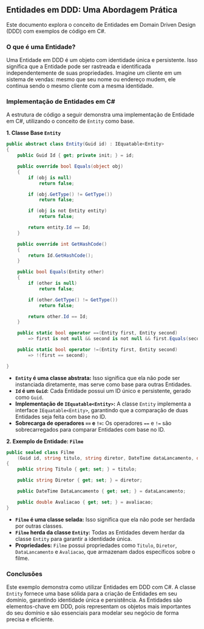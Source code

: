 ## Entidades em DDD: Uma Abordagem Prática

Este documento explora o conceito de Entidades em Domain Driven Design (DDD) com exemplos de código em C#.

### O que é uma Entidade?

Uma Entidade em DDD é um objeto com identidade única e persistente. Isso significa que a Entidade pode ser rastreada e identificada independentemente de suas propriedades. Imagine um cliente em um sistema de vendas: mesmo que seu nome ou endereço mudem, ele continua sendo o mesmo cliente com a mesma identidade.

### Implementação de Entidades em C#

A estrutura de código a seguir demonstra uma implementação de Entidade em C#, utilizando o conceito de `Entity` como base.

**1. Classe Base `Entity`**

```C#
public abstract class Entity(Guid id) : IEquatable<Entity>
{
    public Guid Id { get; private init; } = id;

    public override bool Equals(object obj)
    {
        if (obj is null)
            return false;

        if (obj.GetType() != GetType())
            return false;

        if (obj is not Entity entity)
            return false;

        return entity.Id == Id;
    }

    public override int GetHashCode()
    {
        return Id.GetHashCode();
    }

    public bool Equals(Entity other)
    {
        if (other is null)
            return false;

        if (other.GetType() != GetType())
            return false;

        return other.Id == Id;
    }

    public static bool operator ==(Entity first, Entity second)
        => first is not null && second is not null && first.Equals(second);

    public static bool operator !=(Entity first, Entity second)
        => !(first == second);

}
```

* **`Entity` é uma classe abstrata:** Isso significa que ela não pode ser instanciada diretamente, mas serve como base para outras Entidades.
* **`Id` é um `Guid`:** Cada Entidade possui um ID único e persistente, gerado como `Guid`.
* **Implementação de `IEquatable<Entity>`:** A classe `Entity` implementa a interface `IEquatable<Entity>`, garantindo que a comparação de duas Entidades seja feita com base no ID.
* **Sobrecarga de operadores `==` e `!=`:** Os operadores `==` e `!=` são sobrecarregados para comparar Entidades com base no ID.

**2. Exemplo de Entidade: `Filme`**

```C#
public sealed class Filme
    (Guid id, string titulo, string diretor, DateTime dataLancamento, double avaliacao) : Entity(id)
{
    public string Titulo { get; set; } = titulo;

    public string Diretor { get; set; } = diretor;

    public DateTime DataLancamento { get; set; } = dataLancamento;

    public double Avaliacao { get; set; } = avaliacao;
}
```

* **`Filme` é uma classe selada:** Isso significa que ela não pode ser herdada por outras classes.
* **`Filme` herda da classe `Entity`:** Todas as Entidades devem herdar da classe `Entity` para garantir a identidade única.
* **Propriedades:** `Filme` possui propriedades como `Titulo`, `Diretor`, `DataLancamento` e `Avaliacao`, que armazenam dados específicos sobre o filme.

### Conclusões

Este exemplo demonstra como utilizar Entidades em DDD com C#. A classe `Entity` fornece uma base sólida para a criação de Entidades em seu domínio, garantindo identidade única e persistência. As Entidades são elementos-chave em DDD, pois representam os objetos mais importantes do seu domínio e são essenciais para modelar seu negócio de forma precisa e eficiente.